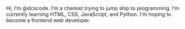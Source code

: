 Hi, I’m @dcscode. I’m a chemist trying to jump ship to programming. I’m currently learning HTML, CSS, JavaScript, and Python. I'm hoping to become a frontend web developer.



